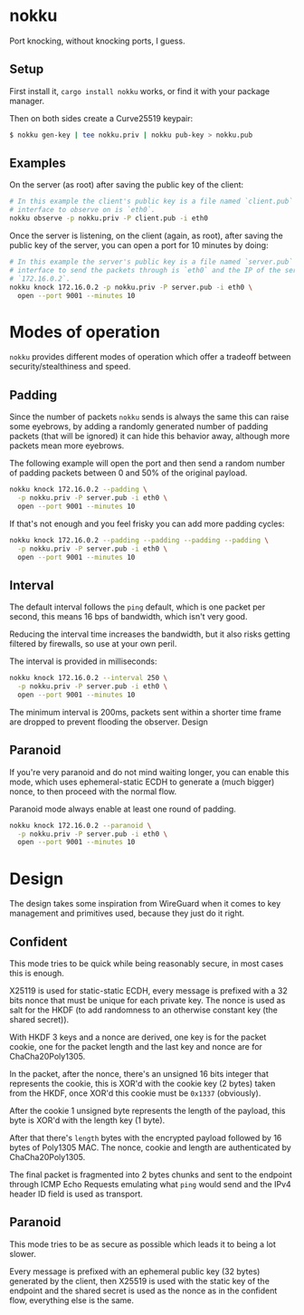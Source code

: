 nokku
=====
Port knocking, without knocking ports, I guess.

Setup
-----
First install it, `cargo install nokku` works, or find it with your package
manager.

Then on both sides create a Curve25519 keypair:
```bash
$ nokku gen-key | tee nokku.priv | nokku pub-key > nokku.pub
```

Examples
--------
On the server (as root) after saving the public key of the client:
```bash
# In this example the client's public key is a file named `client.pub` and the
# interface to observe on is `eth0`.
nokku observe -p nokku.priv -P client.pub -i eth0
```

Once the server is listening, on the client (again, as root), after saving the
public key of the server, you can open a port for 10 minutes by doing:
```bash
# In this example the server's public key is a file named `server.pub` and the
# interface to send the packets through is `eth0` and the IP of the server is
# `172.16.0.2`.
nokku knock 172.16.0.2 -p nokku.priv -P server.pub -i eth0 \
  open --port 9001 --minutes 10
```

Modes of operation
==================
`nokku` provides different modes of operation which offer a tradeoff between
security/stealthiness and speed.

Padding
-------
Since the number of packets `nokku` sends is always the same this can raise
some eyebrows, by adding a randomly generated number of padding packets (that
will be ignored) it can hide this behavior away, although more packets mean
more eyebrows.

The following example will open the port and then send a random number of
padding packets between 0 and 50% of the original payload.

```bash
nokku knock 172.16.0.2 --padding \
  -p nokku.priv -P server.pub -i eth0 \
  open --port 9001 --minutes 10
```

If that's not enough and you feel frisky you can add more padding cycles:

```bash
nokku knock 172.16.0.2 --padding --padding --padding --padding \
  -p nokku.priv -P server.pub -i eth0 \
  open --port 9001 --minutes 10
```

Interval
--------
The default interval follows the `ping` default, which is one packet per second,
this means 16 bps of bandwidth, which isn't very good.

Reducing the interval time increases the bandwidth, but it also risks getting
filtered by firewalls, so use at your own peril.

The interval is provided in milliseconds:
```bash
nokku knock 172.16.0.2 --interval 250 \
  -p nokku.priv -P server.pub -i eth0 \
  open --port 9001 --minutes 10
```

The minimum interval is 200ms, packets sent within a shorter time frame are
dropped to prevent flooding the observer.  Design

Paranoid
--------
If you're very paranoid and do not mind waiting longer, you can enable this
mode, which uses ephemeral-static ECDH to generate a (much bigger) nonce, to
then proceed with the normal flow.

Paranoid mode always enable at least one round of padding.

```bash
nokku knock 172.16.0.2 --paranoid \
  -p nokku.priv -P server.pub -i eth0 \
  open --port 9001 --minutes 10
```

Design
======
The design takes some inspiration from WireGuard when it comes to key
management and primitives used, because they just do it right.

Confident
---------
This mode tries to be quick while being reasonably secure, in most cases this
is enough.

X25119 is used for static-static ECDH, every message is prefixed with a 32 bits
nonce that must be unique for each private key. The nonce is used as salt for
the HKDF (to add randomness to an otherwise constant key (the shared secret)).

With HKDF 3 keys and a nonce are derived, one key is for the packet cookie, one
for the packet length and the last key and nonce are for ChaCha20Poly1305.

In the packet, after the nonce, there's an unsigned 16 bits integer that
represents the cookie, this is XOR'd with the cookie key (2 bytes) taken from
the HKDF, once XOR'd this cookie must be `0x1337` (obviously).

After the cookie 1 unsigned byte represents the length of the payload, this
byte is XOR'd with the length key (1 byte).

After that there's `length` bytes with the encrypted payload followed by 16
bytes of Poly1305 MAC. The nonce, cookie and length are authenticated by
ChaCha20Poly1305.

The final packet is fragmented into 2 bytes chunks and sent to the endpoint
through ICMP Echo Requests emulating what `ping` would send and the IPv4 header
ID field is used as transport.

Paranoid
--------
This mode tries to be as secure as possible which leads it to being a lot
slower.

Every message is prefixed with an ephemeral public key (32 bytes) generated by
the client, then X25519 is used with the static key of the endpoint and the
shared secret is used as the nonce as in the confident flow, everything else is
the same.
